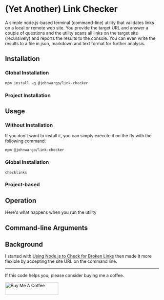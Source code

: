 # (Yet Another) Link Checker

A simple node.js-based terminal (command-line) utility that validates links on a local or remote web site. You provide the target URL and answer a couple of questions and the utility scans all links on the target site (recursively) and reports the results to the console. You can even write the results to a file in json, markdown and text format for further analysis.

## Installation

### Global Installation

```shell
npm install -g @johnwargo/link-checker
```


### Project Installation



## Usage

### Without Installation

If you don't want to install it, you can simply execute it on the fly with the following command:

```shell
npm @johnwargo/link-checker
```


### Global Installation

```shell
checklinks
```

### Project-based



## Operation

Here's what happens when you run the utility


## Command-line Arguments

## Background

I started with [Using Node.js to Check for Broken Links](https://www.seancdavis.com/posts/using-nodejs-to-check-for-broken-links/) then made it more flexible by accepting the site URL on the command line.

***

If this code helps you, please consider buying me a coffee.

<a href="https://www.buymeacoffee.com/johnwargo" target="_blank"><img src="https://cdn.buymeacoffee.com/buttons/default-orange.png" alt="Buy Me A Coffee" height="41" width="174"></a>